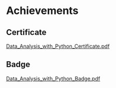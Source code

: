 

# Achievements
## Certificate
[Data_Analysis_with_Python_Certificate.pdf](https://prod-files-secure.s3.us-west-2.amazonaws.com/03e82b26-cccb-4906-bb56-adabcbdc0655/1aa3a050-2338-4a85-85d5-899bad17a31c/Data_Analysis_with_Python_Certificate.pdf?X-Amz-Algorithm=AWS4-HMAC-SHA256&X-Amz-Content-Sha256=UNSIGNED-PAYLOAD&X-Amz-Credential=ASIAZI2LB466YPARCA2H%2F20250130%2Fus-west-2%2Fs3%2Faws4_request&X-Amz-Date=20250130T101518Z&X-Amz-Expires=3600&X-Amz-Security-Token=IQoJb3JpZ2luX2VjEJr%2F%2F%2F%2F%2F%2F%2F%2F%2F%2FwEaCXVzLXdlc3QtMiJIMEYCIQDcsJxDOZzmv4JfgvQ37JWWxV5jsE2vM9n%2FSEdfsgFI0AIhAPIuGt5WUifVWd8R3dZGE4xG%2BdzxGWIatgSonIhV6CXZKogECKP%2F%2F%2F%2F%2F%2F%2F%2F%2F%2FwEQABoMNjM3NDIzMTgzODA1IgwhdqXaIZHmUh8W328q3ANQMeZd9qKgHhfv%2FV12I5yzurFxWeBmMkUHNVAVVMIyZBS28TKvl9Lr2wQ0uSV4O6QqmB2gQWanqVy8eL4yJyW%2BIe0OqxhupgiBuD4tE4Sfx9bG8GiX34yPmOQp2xFZIreYgWa%2Bst5ZvaaS7EkXxlz18ZPF1ADT49SMpCwR0BD96dN2FU2ru7bW%2FzZq8rpx7UfAAgqRW%2BSoD9eR5FIAgToqSfeAndVw4jylskVkANcWHDwmMmuejD5wkn36W8K5a2QuPbHWR0g9F3A7x%2FsZ9tze8r9fT4mibBK2OMQL9Mqwvt8ElxQcXduBcWJyYAQSxnIOuO104NeYDaXeOrPjvB6eEwh6S21O154t%2FenicQjPkpGyTiMZgU7lk8dtFLO4LSt5okkwm4jUom4kPqvMrHyXFr20lZ4jJTRgUMZU59ZKydHVrLNdnnM6jyflg8Wu9jOhIfg8wiwFfmn6S051woLlNtD4F0TkEFo2B1KgEnLja9BaepLRx0dc%2BLW6iWECanTFt8SsEdw6C4kbdsoXxmbVeIvQCxhfAVHRGY1tkFw8BdGZU8pqVWh9Wuz7oTZMcEA8b0%2B1tTQAHHCEoqM8OibRV6Kx30MALgMr86Ldabcz8uXtG72UWKnt91e8yTC2iu28BjqkAS6w%2Fwx%2Bah5Ccrkx2Jbj0mttGv7Bg6HzPrVcGF%2FaN3qfTjcBagnLHbW7Ms1LE7IFQlHjqAzEKwcIC%2Fo7d0Ky%2FmvEAyGpB%2BLq37sqU4iSu3CmkprpakGiXXxuzIbtaIzwms90ECKv81xURZcOSnVpm%2FT%2FbZpW%2FrEz3e6nmnwGmCQACNrlrMQvSebbnY2%2FjyiOBiSuNmzk%2BPF7QdMtmdZc0K031afh&X-Amz-Signature=4c724adbee0d6ee9c0e667a5d9b911935027a02f53b9a8c0208f0430f58eff97&X-Amz-SignedHeaders=host&x-id=GetObject)
## Badge
[Data_Analysis_with_Python_Badge.pdf](https://prod-files-secure.s3.us-west-2.amazonaws.com/03e82b26-cccb-4906-bb56-adabcbdc0655/4fa9bcf8-b584-40dd-8775-c0bfadf6a6f0/Data_Analysis_with_Python_Badge.pdf?X-Amz-Algorithm=AWS4-HMAC-SHA256&X-Amz-Content-Sha256=UNSIGNED-PAYLOAD&X-Amz-Credential=ASIAZI2LB466YPARCA2H%2F20250130%2Fus-west-2%2Fs3%2Faws4_request&X-Amz-Date=20250130T101518Z&X-Amz-Expires=3600&X-Amz-Security-Token=IQoJb3JpZ2luX2VjEJr%2F%2F%2F%2F%2F%2F%2F%2F%2F%2FwEaCXVzLXdlc3QtMiJIMEYCIQDcsJxDOZzmv4JfgvQ37JWWxV5jsE2vM9n%2FSEdfsgFI0AIhAPIuGt5WUifVWd8R3dZGE4xG%2BdzxGWIatgSonIhV6CXZKogECKP%2F%2F%2F%2F%2F%2F%2F%2F%2F%2FwEQABoMNjM3NDIzMTgzODA1IgwhdqXaIZHmUh8W328q3ANQMeZd9qKgHhfv%2FV12I5yzurFxWeBmMkUHNVAVVMIyZBS28TKvl9Lr2wQ0uSV4O6QqmB2gQWanqVy8eL4yJyW%2BIe0OqxhupgiBuD4tE4Sfx9bG8GiX34yPmOQp2xFZIreYgWa%2Bst5ZvaaS7EkXxlz18ZPF1ADT49SMpCwR0BD96dN2FU2ru7bW%2FzZq8rpx7UfAAgqRW%2BSoD9eR5FIAgToqSfeAndVw4jylskVkANcWHDwmMmuejD5wkn36W8K5a2QuPbHWR0g9F3A7x%2FsZ9tze8r9fT4mibBK2OMQL9Mqwvt8ElxQcXduBcWJyYAQSxnIOuO104NeYDaXeOrPjvB6eEwh6S21O154t%2FenicQjPkpGyTiMZgU7lk8dtFLO4LSt5okkwm4jUom4kPqvMrHyXFr20lZ4jJTRgUMZU59ZKydHVrLNdnnM6jyflg8Wu9jOhIfg8wiwFfmn6S051woLlNtD4F0TkEFo2B1KgEnLja9BaepLRx0dc%2BLW6iWECanTFt8SsEdw6C4kbdsoXxmbVeIvQCxhfAVHRGY1tkFw8BdGZU8pqVWh9Wuz7oTZMcEA8b0%2B1tTQAHHCEoqM8OibRV6Kx30MALgMr86Ldabcz8uXtG72UWKnt91e8yTC2iu28BjqkAS6w%2Fwx%2Bah5Ccrkx2Jbj0mttGv7Bg6HzPrVcGF%2FaN3qfTjcBagnLHbW7Ms1LE7IFQlHjqAzEKwcIC%2Fo7d0Ky%2FmvEAyGpB%2BLq37sqU4iSu3CmkprpakGiXXxuzIbtaIzwms90ECKv81xURZcOSnVpm%2FT%2FbZpW%2FrEz3e6nmnwGmCQACNrlrMQvSebbnY2%2FjyiOBiSuNmzk%2BPF7QdMtmdZc0K031afh&X-Amz-Signature=aac9ac229216b7d8503728634e5751aa03405d6e0f363b9688146375d6fa628d&X-Amz-SignedHeaders=host&x-id=GetObject)
